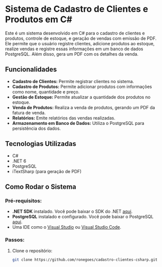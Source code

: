# Sistema de Cadastro de Clientes e Produtos em C#

Este é um sistema desenvolvido em C# para o cadastro de clientes e produtos, controle de estoque, e geração de vendas com emissão de PDF. Ele permite que o usuário registre clientes, adicione produtos ao estoque, realize vendas e registre essas informações em um banco de dados PostgreSQL. Além disso, gera um PDF com os detalhes da venda.

## Funcionalidades

- **Cadastro de Clientes:** Permite registrar clientes no sistema.
- **Cadastro de Produtos:** Permite adicionar produtos com informações como nome, quantidade e preço.
- **Gestão de Estoque:** Permite atualizar a quantidade dos produtos no estoque.
- **Venda de Produtos:** Realiza a venda de produtos, gerando um PDF da fatura de venda.
- **Relatórios:** Emite relatórios das vendas realizadas.
- **Armazenamento em Banco de Dados:** Utiliza o PostgreSQL para persistência dos dados.

## Tecnologias Utilizadas

- C#
- .NET 6
- PostgreSQL
- iTextSharp (para geração de PDF)

## Como Rodar o Sistema

### Pré-requisitos:

- **.NET SDK** instalado. Você pode baixar o SDK do .NET [aqui](https://dotnet.microsoft.com/download).
- **PostgreSQL** instalado e configurado. Você pode baixar o PostgreSQL [aqui](https://www.postgresql.org/download/).
- Uma IDE como o [Visual Studio](https://visualstudio.microsoft.com/) ou [Visual Studio Code](https://code.visualstudio.com/).

### Passos:

1. Clone o repositório:

   ```bash
   git clone https://github.com/ronegoes/cadastro-clientes-csharp.git
